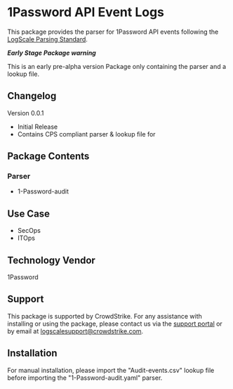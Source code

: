 # 1Password API Event Logs

This package provides the parser for 1Password API events following the [LogScale Parsing Standard](https://library.humio.com/pasta).

___Early Stage Package warning___

This is an early pre-alpha version Package only containing the parser and a lookup file.

## Changelog

Version 0.0.1

- Initial Release
- Contains CPS compliant parser & lookup file for 

## Package Contents

### Parser

- 1-Password-audit

## Use Case

- SecOps
- ITOps

## Technology Vendor

1Password

## Support

This package is supported by CrowdStrike. For any assistance with installing or using the package, please contact us via the [support portal](https://www.crowdstrike.com/products/observability-and-log-management/support/) or by email at logscalesupport@crowdstrike.com.


## Installation

For manual installation, please import the "Audit-events.csv" lookup file before importing the "1-Password-audit.yaml" parser.
